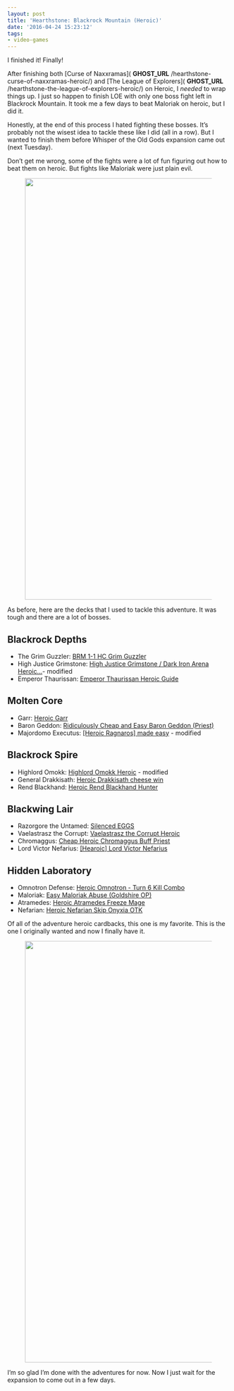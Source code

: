 ```yaml
---
layout: post
title: 'Hearthstone: Blackrock Mountain (Heroic)'
date: '2016-04-24 15:23:12'
tags:
- video-games
---
```


I finished it! Finally!

After finishing both [Curse of Naxxramas]( __GHOST_URL__ /hearthstone-curse-of-naxxramas-heroic/) and [The League of Explorers]( __GHOST_URL__ /hearthstone-the-league-of-explorers-heroic/) on Heroic, I _needed_ to wrap things up. I just so happen to finish LOE with only one boss fight left in Blackrock Mountain. It took me a few days to beat Maloriak on heroic, but I did it.

Honestly, at the end of this process I hated fighting these bosses. It’s probably not the wisest idea to tackle these like I did (all in a row). But I wanted to finish them before Whisper of the Old Gods expansion came out (next Tuesday).

Don’t get me wrong, some of the fights were a lot of fun figuring out how to beat them on heroic. But fights like Maloriak were just plain evil.

<figure class="kg-card kg-image-card"><img src="https://digitalpress.fra1.cdn.digitaloceanspaces.com/hfheij5/2022/08/26524817486_c3ba5797e9_o.png" class="kg-image" alt loading="lazy" width="1787" height="957"></figure>

As before, here are the decks that I used to tackle this adventure. It was tough and there are a lot of bosses.

## Blackrock Depths

- The Grim Guzzler: [BRM 1-1 HC Grim Guzzler](http://www.hearthhead.com/decks/brm-1-1-hc-grim-guzzler)
- High Justice Grimstone: [High Justice Grimstone / Dark Iron Arena Heroic…](http://www.hearthpwn.com/decks/220066-high-justice-grimstone-dark-iron-arena-heroic)- modified
- Emperor Thaurissan: [Emperor Thaurissan Heroic Guide](http://www.hearthpwn.com/decks/220083-emperor-thaurissan-heroic-guide)

## Molten Core

- Garr: [Heroic Garr](http://www.hearthhead.com/decks/heroic-garr)
- Baron Geddon: [Ridiculously Cheap and Easy Baron Geddon (Priest)](http://www.hearthhead.com/decks/ridiculously-cheap-and-easy-baron-geddon-priest-withenglish-strategy)
- Majordomo Executus: [[Heroic Ragnaros] made easy](http://www.hearthpwn.com/decks/226482-heroic-ragnaros-made-easy) - modified

## Blackrock Spire

- Highlord Omokk: [Highlord Omokk Heroic](http://www.hearthpwn.com/decks/230778-highlord-omokk-heroic) - modified
- General Drakkisath: [Heroic Drakkisath cheese win](http://www.hearthpwn.com/decks/230729-heroic-drakkisath-cheese-win)
- Rend Blackhand: [Heroic Rend Blackhand Hunter](http://www.hearthpwn.com/decks/230716-heroic-rend-blackhand-hunter-after-nerfs)

## Blackwing Lair

- Razorgore the Untamed: [Silenced EGGS](http://www.hearthhead.com/decks/silenced-eggs)
- Vaelastrasz the Corrupt: [Vaelastrasz the Corrupt Heroic](http://www.hearthpwn.com/decks/235238-vaelastrasz-the-corrupt-heroic)
- Chromaggus: [Cheap Heroic Chromaggus Buff Priest](http://www.hearthpwn.com/decks/235258-brm-cheap-heroic-chromaggus-buff-priest)
- Lord Victor Nefarius: [[Hearoic] Lord Victor Nefarius](http://www.hearthpwn.com/decks/235424-heroic-lord-victor-nefarius-video)

## Hidden Laboratory

- Omnotron Defense: [Heroic Omnotron - Turn 6 Kill Combo](http://www.hearthpwn.com/decks/240062-heroic-omnotron-turn-6-kill-combo)
- Maloriak: [Easy Maloriak Abuse (Goldshire OP)](http://www.hearthpwn.com/decks/240866-easy-maloriak-abuse-goldshire-op)
- Atramedes: [Heroic Atramedes Freeze Mage](http://www.hearthpwn.com/decks/239972-brm-heroic-atramedes-freeze-mage)
- Nefarian: [Heroic Nefarian Skip Onyxia OTK](http://www.hearthpwn.com/decks/239967-heroic-nefarian-skip-onyxia-otk)

Of all of the adventure heroic cardbacks, this one is my favorite. This is the one I originally wanted and now I finally have it.

<figure class="kg-card kg-image-card"><img src="https://digitalpress.fra1.cdn.digitaloceanspaces.com/hfheij5/2022/08/26484759541_0e18444378_o.png" class="kg-image" alt loading="lazy" width="1787" height="957"></figure>

I’m so glad I’m done with the adventures for now. Now I just wait for the expansion to come out in a few days.

